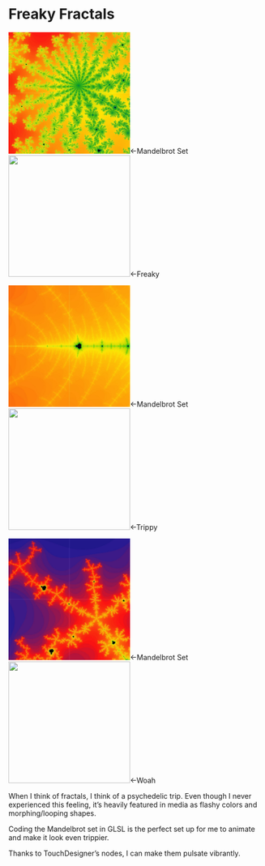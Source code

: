 # Freaky Fractals

<img src=".ignore/1.jpg" width="240" height="240"/><-Mandelbrot Set
<img src=".ignore/1.gif" width="240" height="240"/><-Freaky

<img src=".ignore/2.jpg" width="240" height="240"/><-Mandelbrot Set
<img src=".ignore/2.gif" width="240" height="240"/><-Trippy


<img src=".ignore/3.jpg" width="240" height="240"/><-Mandelbrot Set
<img src=".ignore/3.gif" width="240" height="240"/><-Woah

When I think of fractals, I think of a psychedelic trip. Even though I never experienced this feeling, it’s heavily featured in media as flashy colors and morphing/looping shapes.

Coding the Mandelbrot set in GLSL is the perfect set up for me to animate and make it look even trippier.

Thanks to TouchDesigner’s nodes, I can make them pulsate vibrantly.
